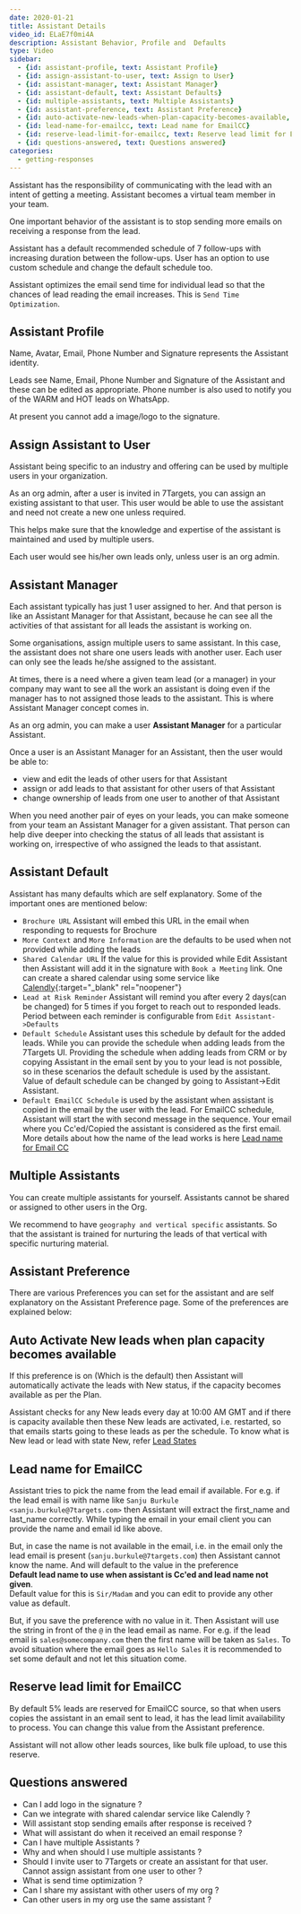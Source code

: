```yaml
---
date: 2020-01-21
title: Assistant Details
video_id: ELaE7f0mi4A
description: Assistant Behavior, Profile and  Defaults
type: Video
sidebar:
  - {id: assistant-profile, text: Assistant Profile}
  - {id: assign-assistant-to-user, text: Assign to User}
  - {id: assistant-manager, text: Assistant Manager}
  - {id: assistant-default, text: Assistant Defaults}
  - {id: multiple-assistants, text: Multiple Assistants}
  - {id: assistant-preference, text: Assistant Preference}
  - {id: auto-activate-new-leads-when-plan-capacity-becomes-available, text: Auto Activate New Leads}
  - {id: lead-name-for-emailcc, text: Lead name for EmailCC}
  - {id: reserve-lead-limit-for-emailcc, text: Reserve lead limit for EmailCC}
  - {id: questions-answered, text: Questions answered}
categories:
  - getting-responses
---
```


Assistant has the responsibility of communicating with the lead with an intent of getting a meeting. Assistant becomes a virtual team member in your team. 

One important behavior of the assistant is to stop sending more emails on receiving a response from the lead.

Assistant has a default recommended schedule of 7 follow-ups with increasing duration between the follow-ups. User has an option to use custom schedule and change the default schedule too.

Assistant optimizes the email send time for individual lead so that the chances of lead reading the email increases. This is `Send Time Optimization`.  

## Assistant Profile
Name, Avatar, Email, Phone Number and Signature represents the Assistant identity. 

Leads see Name, Email, Phone Number and Signature of the Assistant and these can be edited as appropriate. Phone number is also used to notify you of the WARM and HOT leads on WhatsApp. 

At present you cannot add a image/logo to the signature. 

## Assign Assistant to User
Assistant being specific to an industry and offering can be used by multiple users in your organization.  

As an org admin, after a user is invited in 7Targets, you can assign an existing assistant to that user. This user would be able to use the assistant and need not create a new one unless required.  

This helps make sure that the knowledge and expertise of the assistant is maintained and used by multiple users.  

Each user would see his/her own leads only, unless user is an org admin.  

## Assistant Manager
Each assistant typically has just 1 user assigned to her. And that person is like an Assistant Manager for that Assistant, because he can see all the activities of that assistant for all leads the assistant is working on.

Some organisations, assign multiple users to same assistant. In this case, the assistant does not share one users leads with another user. Each user can only see the leads he/she assigned to the assistant.  

At times, there is a need where a given team lead (or a manager) in your company may want to see all the work an assistant is doing even if the manager has to not assigned those leads to the assistant. This is where Assistant Manager concept comes in. 

As an org admin, you can make a user **Assistant Manager** for a particular Assistant.

Once a user is an Assistant Manager for an Assistant, then the user would be able to:

- view and edit the leads of other users for that Assistant
- assign or add leads to that assistant for other users of that Assistant
- change ownership of leads from one user to another of that Assistant

When you need another pair of eyes on your leads, you can make someone from your team an Assistant Manager for a given assistant. That person can help dive deeper into checking the status of all leads that assistant is working on, irrespective of who assigned the leads to that assistant.

## Assistant Default
Assistant has many defaults which are self explanatory. Some of the important ones are mentioned below:

- `Brochure URL` Assistant will embed this URL in the email when responding to requests for Brochure
- `More Context` and `More Information` are the defaults to be used when not provided while adding the leads
- `Shared Calendar URL` If the value for this is provided while Edit Assistant then Assistant will add it in the signature with `Book a Meeting` link. One can create a shared calendar using some service like [Calendly](https://calendly.com/){:target="_blank" rel="noopener"}  
- `Lead at Risk Reminder` Assistant will remind you after every 2 days(can be changed) for 5 times if you forget to reach out to responded leads. Period between each reminder is configurable from `Edit Assistant->Defaults`  
- `Default Schedule` Assistant uses this schedule by default for the added leads. While you can provide the schedule when adding leads from the 7Targets UI. Providing the schedule when adding leads from CRM or by copying Assistant in the email sent by you to your lead is not possible, so in these scenarios the default schedule is used by the assistant. Value of default schedule can be changed by going to Assistant->Edit Assistant.
- `Default EmailCC Schedule` is used by the assistant when assistant is copied in the email by the user with the lead. For EmailCC schedule, Assistant will start the with second message in the sequence. Your email where you Cc'ed/Copied the assistant is considered as the first email. More details about how the name of the lead works is here [Lead name for Email CC](#lead-name-for-emailcc)

## Multiple Assistants
You can create multiple assistants for yourself. Assistants cannot be shared or assigned to other users in the Org. 

We recommend to have `geography and vertical specific` assistants. So that the assistant is trained for nurturing the leads of that vertical with specific nurturing material.

## Assistant Preference
There are various Preferences you can set for the assistant and are self explanatory on the Assistant Preference page. Some of the preferences are explained below:  

## Auto Activate New leads when plan capacity becomes available
If this preference is on (Which is the default) then Assistant will automatically activate the leads with New status, if the capacity becomes available as per the Plan. 

Assistant checks for any New leads every day at 10:00 AM GMT and if there is capacity available then these New leads are activated, i.e. restarted, so that emails starts going to these leads as per the schedule. 
To know what is New lead or lead with state New, refer [Lead States](../../assigning-leads/lead-responses/#lead-state)

## Lead name for EmailCC
Assistant tries to pick the name from the lead email if available. For e.g. if the lead email is with name like `Sanju Burkule <sanju.burkule@7targets.com>` then Assistant will extract the first_name and last_name correctly. While typing the email in your email client you can provide the name and email id like above. 

But, in case the name is not available in the email, i.e. in the email only the lead email is present (`sanju.burkule@7targets.com`) then Assistant cannot know the name. And will default to the value in the preference  
__Default lead name to use when assistant is Cc'ed and lead name not given__.  
Default value for this is `Sir/Madam` and you can edit to provide any other value as default. 

But, if you save the preference with no value in it. Then Assistant will use the string in front of the `@` in the lead email as name. For e.g. if the lead email is `sales@somecompany.com` then the first name will be taken as `Sales`. To avoid situation where the email goes as `Hello Sales` it is recommended to set some default and not let this situation come. 

## Reserve lead limit for EmailCC
By default 5% leads are reserved for EmailCC source, so that when users copies the assistant in an email sent to lead, it has the lead limit availability to process. You can change this value from the Assistant preference.  

Assistant will not allow other leads sources, like bulk file upload, to use this reserve. 

## Questions answered
- Can I add logo in the signature ?
- Can we integrate with shared calendar service like Calendly ? 
- Will assistant stop sending emails after response is received ? 
- What will assistant do when it received an email response ? 
- Can I have multiple Assistants ? 
- Why and when should I use multiple assistants ? 
- Should I invite user to 7Targets or create an assistant for that user. Cannot assign assistant from one user to other ?
- What is send time optimization ?
- Can I share my assistant with other users of my org ? 
- Can other users in my org use the same assistant ? 

